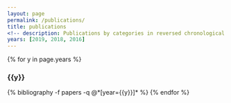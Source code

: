```yaml
---
layout: page
permalink: /publications/
title: publications
<!-- description: Publications by categories in reversed chronological order. Generated by jekyll-scholar. -->
years: [2019, 2018, 2016]
---
```


{% for y in page.years %}
  <h3 class="year">{{y}}</h3>
  {% bibliography -f papers -q @*[year={{y}}]* %}
{% endfor %}
